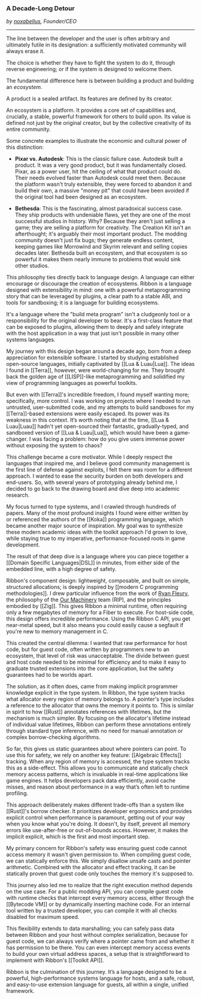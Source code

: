 ### A Decade-Long Detour

*by [noxabellus](https://noxabell.us), Founder/CEO*

---

The line between the developer and the user is often arbitrary and ultimately
futile in its designation: a sufficiently motivated community will always erase
it.

The choice is whether they have to fight the system to do it, through reverse
engineering; or if the system is designed to welcome them.

The fundamental difference here is between building a product and building an *ecosystem*.

A product is a sealed artifact. Its features are defined by its creator.

An ecosystem is a platform. It provides a core set of capabilities and,
crucially, a stable, powerful framework for others to build upon. Its value is
defined not just by the original creator, but by the collective creativity of
its entire community.

Some concrete examples to illustrate the economic and cultural power of this
distinction:

* **Pixar vs. Autodesk**: This is the classic failure case. Autodesk built a
  product. It was a very good product, but it was fundamentally closed. Pixar,
  as a power user, hit the ceiling of what that product could do. Their needs
  evolved faster than Autodesk could meet them. Because the platform wasn't
  truly extensible, they were forced to abandon it and build their own, a
  massive "money pit" that could have been avoided if the original tool had been
  designed as an ecosystem.

* **Bethesda**: This is the fascinating, almost paradoxical success case. They
  ship products with undeniable flaws, yet they are one of the most successful
  studios in history. Why? Because they aren't just selling a game; they are
  selling a platform for creativity. The Creation Kit isn't an afterthought;
  it's arguably their most important product. The modding community doesn't just
  fix bugs; they generate endless content, keeping games like Morrowind and
  Skyrim relevant and selling copies decades later. Bethesda built an ecosystem,
  and that ecosystem is so powerful it makes them nearly immune to problems that
  would sink other studios.

This philosophy ties directly back to language design. A language can either
encourage or discourage the creation of ecosystems. Ribbon is a language
designed with extensibility in mind: one with a powerful metaprogramming story
that can be leveraged by plugins, a clear path to a stable ABI, and tools for
sandboxing; it is a language for building ecosystems.

It's a language where the "build meta program" isn't a cludgeonly tool or a
responsibility for the original developer to bear. It's a first-class feature
that can be exposed to plugins, allowing them to deeply and safely integrate
with the host application in a way that just isn't possible in many other
systems languages.

My journey with this design began around a decade ago, born from a deep
appreciation for extensible software. I started by studying established
open-source languages, initially captivated by [[Lua & Luau|Lua]]. The ideas I
found in [[Terra]], however, were world-changing for me. They brought back the
golden age of [[LISP]]-like metaprogramming and solidified my view of
programming languages as powerful toolkits.

But even with [[Terra]]'s incredible freedom, I found myself wanting more;
specifically, more control. I was working on projects where I needed to run
untrusted, user-submitted code, and my attempts to build sandboxes for my
[[Terra]]-based extensions were easily escaped. Its power was its weakness in
this context. It’s worth noting that at the time, [[Lua & Luau|Luau]] hadn't yet
open-sourced their fantastic, gradually-typed, and sandboxed version of
[[Lua & Luau|Lua]], which would have been a game-changer. I was facing a
problem: how do you give users immense power without exposing the system to
chaos?

This challenge became a core motivator. While I deeply respect the languages
that inspired me, and I believe good community management is the first line of
defense against exploits, I felt there was room for a different approach. I
wanted to ease the security burden on both developers and end-users. So, with
several years of prototyping already behind me, I decided to go back to the
drawing board and dive deep into academic research.

My focus turned to type systems, and I crawled through hundreds of papers. Many
of the most profound insights I found were either written by or referenced the
authors of the [[Koka]] programming language, which became another major source
of inspiration. My goal was to synthesize these modern academic ideas with the
toolkit approach I'd grown to love, while staying true to my imperative,
performance-focused roots in game development.

The result of that deep dive is a language where you can piece together a
[[Domain Specific Languages|DSL]] in minutes, from either side of the embedded
line, with a high degree of safety.

Ribbon's component design: lightweight, composable, and built on simple,
structured allocations; is deeply inspired by
[[modern C programming methodologies]]. I drew particular influence from the
work of [Ryan Fleury](https://www.rfleury.com/), the philosophy of the
[Our Machinery](https://ruby0x1.github.io/machinery_blog_archive/) team (RIP),
and the principles embodied by [[Zig]]. This gives Ribbon a minimal runtime,
often requiring only a few megabytes of memory for a Fiber to execute. For
host-side code, this design offers incredible performance. Using the Ribbon C
API, you get near-metal speed, but it also means you could easily cause a
segfault if you're new to memory management in C.

This created the central dilemma: I wanted that raw performance for host code,
but for guest code, often written by programmers new to an ecosystem, that level
of risk was unacceptable. The divide between guest and host code needed to be
minimal for efficiency and to make it easy to graduate trusted extensions into
the core application, but the safety guarantees had to be worlds apart.

The solution, as it often does, came from making implicit programmer knowledge
explicit in the type system. In Ribbon, the type system tracks what allocator
every region of memory belongs to. A pointer's type includes a reference to the
allocator that owns the memory it points to. This is similar in spirit to how
[[Rust]] annotates references with lifetimes, but the mechanism is much simpler.
By focusing on the allocator's lifetime instead of individual value lifetimes,
Ribbon can perform these annotations entirely through standard type inference,
with no need for manual annotation or complex borrow-checking algorithms.

So far, this gives us static guarantees about where pointers can point. To use
this for safety, we rely on another key feature: [[Algebraic Effects]] tracking.
When any region of memory is accessed, the type system tracks this as a
side-effect. This allows you to communicate and statically check memory access
patterns, which is invaluable in real-time applications like game engines. It
helps developers pack data efficiently, avoid cache misses, and reason about
performance in a way that’s often left to runtime profiling.

This approach deliberately makes different trade-offs than a system like
[[Rust]]'s borrow checker. It prioritizes developer ergonomics and provides
explicit control when performance is paramount, getting out of your way when you
know what you're doing. It doesn't, by itself, prevent all memory errors like
use-after-free or out-of-bounds access. However, it makes the implicit explicit,
which is the first and most important step.

My primary concern for Ribbon's safety was ensuring guest code cannot access
memory it wasn't given permission to. When compiling guest code, we can
statically enforce this. We simply disallow unsafe casts and pointer arithmetic.
Combined with the allocator and effect tracking, it can be statically proven
that guest code only touches the memory it's supposed to.

This journey also led me to realize that the right execution method depends on
the use case. For a public modding API, you can compile guest code with runtime
checks that intercept every memory access, either through the [[Bytecode VM]] or
by dynamically inserting machine code. For an internal tool written by a trusted
developer, you can compile it with all checks disabled for maximum speed.

This flexibility extends to data marshalling; you can safely pass data between
Ribbon and your host without complex serialization, because for guest code, we
can always verify where a pointer came from and whether it has permission to be
there. You can even intercept memory access events to build your own virtual
address spaces, a setup that is straightforward to implement with Ribbon's
[[Toolkit API]].

Ribbon is the culmination of this journey. It’s a language designed to be a
powerful, high-performance systems language for hosts, and a safe, robust, and
easy-to-use extension language for guests, all within a single, unified
framework.